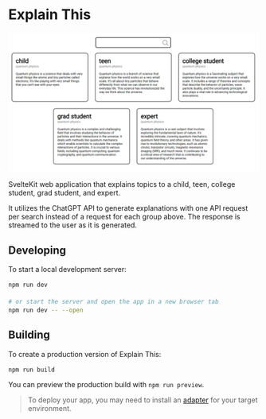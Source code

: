 # Explain This

![Explain This example](static/example.png)

SvelteKit web application that explains topics to a child, teen, college student, grad student, and expert.

It utilizes the ChatGPT API to generate explanations with one API request per search instead of a request for each
group above. The response is streamed to the user as it is generated.

## Developing
To start a local development server:

```bash
npm run dev

# or start the server and open the app in a new browser tab
npm run dev -- --open
```

## Building

To create a production version of Explain This:

```bash
npm run build
```

You can preview the production build with `npm run preview`.

> To deploy your app, you may need to install an [adapter](https://kit.svelte.dev/docs/adapters) for your target environment.
